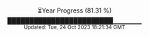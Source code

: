 <p align="center">
⏳Year Progress (81.31 %) <br>
████████████████████████▁▁▁▁▁▁ <br>
<sub>Updated: Tue, 24 Oct 2023 18:21:34 GMT</sub>
</p>

